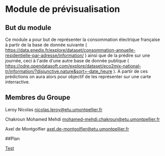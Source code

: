 # Module de prévisualisation


## But du module
Ce module a pour but de représenter la consommation électrique française à partir de la base de donnée suivante ( https://data.enedis.fr/explore/dataset/consommation-annuelle-residentielle-par-adresse/information/ ) ainsi que de la prédire sur une journée, ceci à l'aide d'une autre base de donnée publique (  https://odre.opendatasoft.com/explore/dataset/eco2mix-national-tr/information/?disjunctive.nature&sort=-date_heure ). A partir de ces prédictions on aura alors pour objectif de les représenter sur une carte interractive. 


## Membres du Groupe

Leroy Nicolas nicolas.leroy@etu.umontpellier.fr

Chakroun Mohamed Mehdi mohamed-mehdi.chakroun@etu.umontpellier.fr

Axel de Montgolfier axel.de-montgolfier@etu.umontpellier.fr

##Plan

[Test](https://data.enedis.fr/explore/dataset/consommation-annuelle-residentielle-par-adresse/information/)
